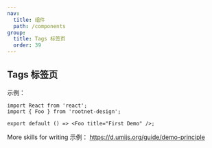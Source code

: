 ```yaml
---
nav:
  title: 组件
  path: /components
group:
  title: Tags 标签页
  order: 39
---
```


## Tags 标签页

示例：

```tsx
import React from 'react';
import { Foo } from 'rootnet-design';

export default () => <Foo title="First Demo" />;
```

More skills for writing 示例： https://d.umijs.org/guide/demo-principle
